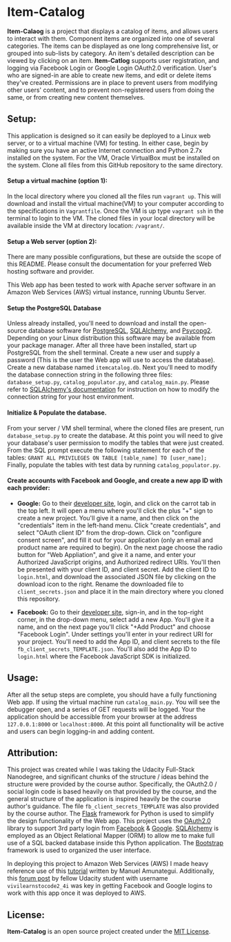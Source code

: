 # Item-Catalog

**Item-Calaog** is a project that displays a catalog of items, and
allows users to interact with them. Component items are organized into one
of several categories. The items can be displayed as one long comprehensive
list, or grouped into sub-lists by category. An item's detailed description
can be viewed by clicking on an item. **Item-Catlog** supports user
registration, and logging via Facebook Login or Google Login OAuth2.0
verification. User's who are signed-in are able to create new items, and
edit or delete items they've created. Permissions are in place to prevent
users from modifying other users' content, and to prevent non-registered
users from doing the same, or from creating new content themselves.

## Setup:
This application is designed so it can easily be deployed to a Linux web
server, or to a virtual machine (VM) for testing. In either case, begin by
making sure you have an active Internet connection and Python 2.7x installed
on the system. For the VM, Oracle VirtualBox must be installed on the
system. Clone all files from this GitHub repository to the same directory.

#### Setup a virtual machine (option 1):
In the local directory where you cloned all the files run ```vagrant up```.
This will download and install the virtual machine(VM) to your computer
according to the specifications in ```Vagrantfile```.  Once the VM is up
type ```vagrant ssh``` in the terminal to login to the VM. The cloned files
in your local directory will be available inside the VM at directory
location: ```/vagrant/```.

#### Setup a Web server (option 2):
There are many possible configurations, but these are outside the scope of
this README. Please consult the documentation for your preferred Web hosting
software and provider.

This Web app has been tested to work with Apache server software in an
Amazon Web Services (AWS) virtual instance, running Ubuntu Server.

#### Setup the PostgreSQL Database
Unless already installed, you'll need to download and install the
open-source database software for [PostgreSQL](https://www.postgresql.org/),
[SQLAlchemy](https://www.sqlalchemy.org/), and
[Psycopg2](http://initd.org/psycopg/).  Depending on your Linux distribution
this software may be available from your package manager. After all three
have been installed, start up PostgreSQL from the shell terminal. Create a
new user and supply a password (This is the user the Web app will use to
access the database). Create a new database named ```itemcatalog.db```. Next
you'll need to modify the database connection string in the following three
files: ```database_setup.py```, ```catalog_populator.py```,
and ```catalog_main.py```. Please refer to
[SQLAlchemy's documentation](https://docs.sqlalchemy.org/en/rel_1_1/dialects/postgresql.html#module-sqlalchemy.dialects.postgresql.psycopg2) for instruction on how to modify the
connection string for your host environment.

####  Initialize & Populate the database.
From your server / VM shell terminal, where the cloned files are present,
run ```database_setup.py``` to create the database. At this point you will
need to give your database's user permission to modify the tables that were
just created. From the SQL prompt execute the following statement for each of
the tables: ```GRANT ALL PRIVILEGES ON TABLE [table_name] TO [user_name];```
Finally, populate the tables with test data by
running ```catalog_populator.py```.


#### Create accounts with Facebook and Google, and create a new app ID with each provider:

* **Google:** Go to their
[developer site](https://console.developers.google.com), login, and click on
the carrot tab in the top left. It will open a menu where you'll click the
plus "+" sign to create a new project. You'll give it a name, and then click
on the "credentials"  item in the left-hand menu. Click "create credentials",
and select "OAuth client ID" from the drop-down. Click on "configure consent
screen", and fill it out for your application (only an email and product
name are required to begin). On the next page choose the radio button for
"Web Appliation", and give it a name, and enter your Authorized JavaScript
origins, and Authorized redirect URIs. You'll then be presented with your
client ID, and client secret. Add the client ID to ```login.html```, and
download the associated JSON file by clicking on the download icon to the
right. Rename the downloaded file to ```client_secrets.json``` and place it in
the main directory where you cloned this repository.

* **Facebook:** Go to their
[developer site](https://developers.facebook.com/), sign-in, and in the
top-right corner, in the drop-down menu, select add a new App. You'll give it
a name, and on the next page you'll click "+Add Product" and choose "Facebook
Login". Under settings you'll enter in your redirect URI for your project.
You'll need to add the App ID, and client secrets to the
file ```fb_client_secrets_TEMPLATE.json```. You'll also add the App ID
to ```login.html``` where the Facebook JavaScript SDK is initialized.

## Usage:
After all the setup steps are complete, you should have a fully functioning
Web app. If using the virtual machine run ```catalog_main.py```. You will
see the debugger open, and a series of GET requests will be logged. Your
the application should be accessible from your browser at the
address ```127.0.0.1:8000``` or ```localhost:8000```. At this point all
functionality will be active and users can begin logging-in and
adding content.

## Attribution:
This project was created while I was taking the Udacity Full-Stack Nanodegree,
and significant chunks of the structure / ideas behind the structure were
provided by the course author. Specifically, the OAuth2.0 / social login code
is based heavily on that provided by the course, and the general structure of
the application is inspired heavily be the course author's guidance. The
file ```fb_client_secrets_TEMPLATE``` was also provided by the course author.
The [Flask](http://flask.pocoo.org/) framework for Python is used to simplify
the design functionality of the Web app. This project uses the
[OAuth2.0](https://oauth.net/2/) library to support 3rd party login from
[Facebook](https://www.facebook.com) & [Google](https://www.google.com).
[SQLAlchemy](http://www.sqlalchemy.org/) is employed as an Object Relational
Mapper (ORM) to allow me to make full use of a SQL backed database inside this
Python application. The [Bootstrap](https://getbootstrap.com) framework is
used to organized the user interface.

In deploying this project to Amazon Web Services (AWS) I made heavy reference
use of this [tutorial](https://amunategui.github.io/idea-to-pitch/) written
by Manuel Amunategui. Additionally, this
[forum post](https://discussions.udacity.com/t/solved-configuring-linux-google-oauth-invalid-request/376259)
by fellow Udacity student with username ```vivilearnstocode2_4i``` was
key in getting Facebook and Google logins to work with this app once it
was deployed to AWS.

## License:
**Item-Catalog** is an open source project created under the
[MIT License](https://github.com/GreenGiraffe1/Item-Catalog/blob/master/LICENSE).
